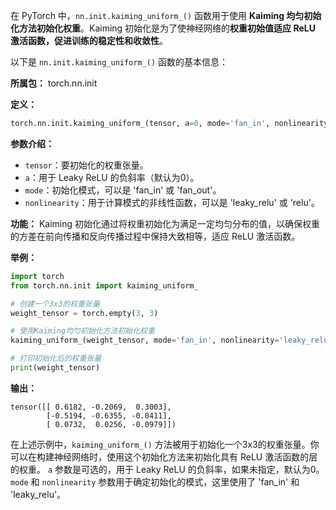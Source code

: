 在 PyTorch 中，`nn.init.kaiming_uniform_()` 函数用于使用 **Kaiming 均匀初始化方法初始化权重**。Kaiming 初始化是为了使神经网络的**权重初始值适应 ReLU 激活函数，促进训练的稳定性和收敛性**。

以下是 `nn.init.kaiming_uniform_()` 函数的基本信息：

**所属包：** torch.nn.init

**定义：**
```python
torch.nn.init.kaiming_uniform_(tensor, a=0, mode='fan_in', nonlinearity='leaky_relu')
```

**参数介绍：**
- `tensor`：要初始化的权重张量。
- `a`：用于 Leaky ReLU 的负斜率（默认为0）。
- `mode`：初始化模式，可以是 'fan_in' 或 'fan_out'。
- `nonlinearity`：用于计算模式的非线性函数，可以是 'leaky_relu' 或 'relu'。

**功能：**
Kaiming 初始化通过将权重初始化为满足一定均匀分布的值，以确保权重的方差在前向传播和反向传播过程中保持大致相等，适应 ReLU 激活函数。

**举例：**
```python
import torch
from torch.nn.init import kaiming_uniform_

# 创建一个3x3的权重张量
weight_tensor = torch.empty(3, 3)

# 使用Kaiming均匀初始化方法初始化权重
kaiming_uniform_(weight_tensor, mode='fan_in', nonlinearity='leaky_relu')

# 打印初始化后的权重张量
print(weight_tensor)
```

**输出：**
```
tensor([[ 0.6182, -0.2069,  0.3003],
        [-0.5194, -0.6355, -0.0411],
        [ 0.0732,  0.0256, -0.0979]])
```

在上述示例中，`kaiming_uniform_()` 方法被用于初始化一个3x3的权重张量。你可以在构建神经网络时，使用这个初始化方法来初始化具有 ReLU 激活函数的层的权重。 `a` 参数是可选的，用于 Leaky ReLU 的负斜率，如果未指定，默认为0。 `mode` 和 `nonlinearity` 参数用于确定初始化的模式，这里使用了 'fan_in' 和 'leaky_relu'。